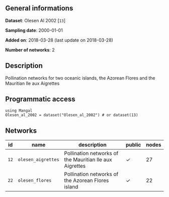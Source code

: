 ## General informations

**Dataset**: Olesen Al 2002 [`13`]

**Sampling date**: 2000-01-01

**Added on**: 2018-03-28 (last update on 2018-03-28)

**Number of networks**: 2

## Description

Pollination networks for two oceanic islands, the Azorean Flores and the Mauritian Ile aux Aigrettes

## Programmatic access

    using Mangal
    Olesen_al_2002 = dataset("Olesen_al_2002") # or dataset(13)

## Networks

| id | name | description | public | nodes |
|:--:|------|-------------|--------|-------|
| `12` | `olesen_aigrettes` | Pollination networks of the Mauritian Ile aux Aigrettes | ✓ | 27 |
| `22` | `olesen_flores` | Pollination networks of the Azorean Flores island | ✓ | 22 |


